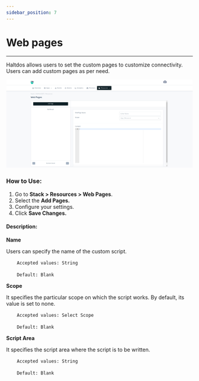 ```yaml
---
sidebar_position: 7
---
```


# Web pages

---

Haltdos allows users to set the custom pages to customize connectivity. Users can add custom pages as per need.

![webpages](/img/platform/v8/docs/webpages.png)

### How to Use:

1. Go to **Stack > Resources  > Web Pages**.
2. Select the **Add Pages.**
3. Configure your settings. 
4. Click **Save Changes.**

#### Description:

**Name**

Users can specify the name of the custom script.

```
    Accepted values: String

    Default: Blank 
```


**Scope**

It specifies the particular scope on which the script works. By default, its value is set to none.

```
    Accepted values: Select Scope

    Default: Blank 
```


**Script Area**

It specifies the script area where the script is to be written.

```
    Accepted values: String

    Default: Blank 
```

